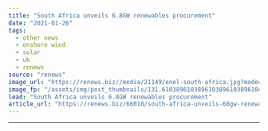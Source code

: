 ```yaml
---
title: "South Africa unveils 6.8GW renewables procurement"
date: "2021-01-26"
tags: 
  - other news
  - onshore wind
  - solar
  - uk
  - renews
source: "renews"
image_url: "https://renews.biz//media/21149/enel-south-africa.jpg?mode=crop&width=770&heightratio=0.6103896103896103896103896104&slimmage=true"
image_fp: "/assets/img/post_thumbnails/131.6103896103896103896103896104&slimmage=true"
lead: "South Africa unveils 6.8GW renewables procurement"
article_url: "https://renews.biz/66018/south-africa-unveils-68gw-renewables-procurement-for-2021/"
---
```


---
